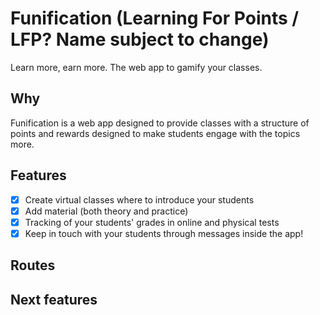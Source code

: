 # Funification (Learning For Points / LFP? Name subject to change)
Learn more, earn more. The web app to gamify your classes.

## Why
Funification is a web app designed to provide classes with a structure of points and rewards designed to make students engage with the topics more.

## Features
- [x] Create virtual classes where to introduce your students
- [x] Add material (both theory and practice)
- [x] Tracking of your students' grades in online and physical tests
- [x] Keep in touch with your students through messages inside the app!

## Routes

## Next features


